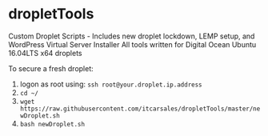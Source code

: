 # dropletTools
Custom Droplet Scripts - Includes new droplet lockdown, LEMP setup, and WordPress Virtual Server Installer
All tools written for Digital Ocean Ubuntu 16.04LTS x64 droplets

To secure a fresh droplet:
1) logon as root using:
```ssh root@your.droplet.ip.address```
2) ```cd ~/```
3) ```wget https://raw.githubusercontent.com/itcarsales/dropletTools/master/newDroplet.sh```
4) ```bash newDroplet.sh```
